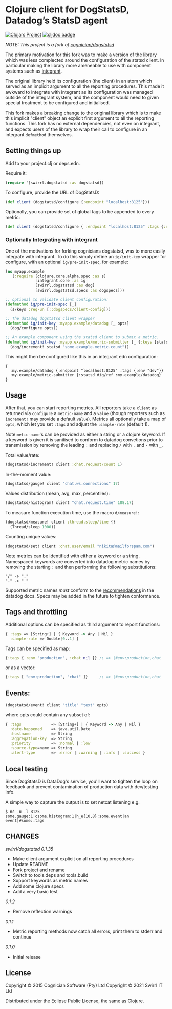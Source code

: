 # Clojure client for DogStatsD, Datadog’s StatsD agent

[![Clojars Project](https://img.shields.io/clojars/v/io.github.swirrl/dogstatsd.svg)](https://clojars.org/io.github.swirrl/dogstatsd) [![cljdoc badge](https://cljdoc.org/badge/io.github.swirrl/dogstatsd)](https://cljdoc.org/d/io.github.swirrl/dogstatsd)

*NOTE: This project is a fork of [cognician/dogstatsd](https://github.com/Cognician/dogstatsd-clj)*

The primary motivation for this fork was to make a version of the
library which was less complected around the configuration of the
statsd client. In particular making the library more ameneable to use
with component systems such as [integrant](https://github.com/weavejester/integrant).

The original library held its configuration (the client) in an atom
which served as an implicit argument to all the reporting procedures.
This made it awkward to integrate with integrant as its configuration
was managed outside of the integrant system, and the component would
need to given special treatment to be configured and initialised.

This fork makes a breaking change to the original library which is to
make this implicit "client" object an explicit first argument to all
the reporting functions.  This fork has no external dependencies, not
even on integrant, and expects users of the library to wrap their call
to configure in an integrant `defmethod` themselves.

## Setting things up

Add to your project.clj or deps.edn.

Require it:

```clj
(require '[swirrl.dogstatsd :as dogstatsd])
```

To configure, provide the URL of DogStatsD:

```clj
(def client (dogstatsd/configure {:endpoint "localhost:8125"}))
```

Optionally, you can provide set of global tags to be appended to every metric:

```clj
(def client (dogstatsd/configure { :endpoint "localhost:8125" :tags {:env "production", :project "Secret"} }))
```

### Optionally Integrating with integrant

One of the motivations for forking cognicians dogstatsd, was to more
easily integrate with integrant. To do this simply define an
`ig/init-key` wrapper for configure, with an optional
`ig/pre-init-spec`, for example:

``` clojure
(ns myapp.example
   (:require [clojure.core.alpha.spec :as s]
             [integrant.core :as ig]
             [swirrl.dogstatsd :as dog]
             [swirrl.dogstatsd.specs :as dogspecs]))

;; optional to validate client configuration:
(defmethod ig/pre-init-spec [_]
  (s/keys :req-un [::dogspecs/client-config]))

;; The datadog dogstatsd client wrapper
(defmethod ig/init-key :myapp.example/datadog [_ opts]
  (dog/configure opts))

;; An example component using the statsd client to submit a metric.
(defmethod ig/init-key :myapp.example/metric-submitter [_ {:keys [statsd]}]
  (dog/increment! statsd "some.example.metric.count"))
```

This might then be configured like this in an integrant edn
configuration:

``` edn
{
  :my.example/datadog {:endpoint "localhost:8125" :tags {:env "dev"}}
  :my.example/metric-submitter {:statsd #ig/ref :my.example/datadog}
}
```

## Usage

After that, you can start reporting metrics. All reporters take a
`client` as returned via `configure` a `metric-name` and a `value`
(though reporters such as `increment!` may provide a default `value`).
Metrics all optionally take a map of `opts`, which let you set `:tags`
and adjust the `:sample-rate` (default 1).

Note `metic-name`'s can be provided as either a string or a clojure
keyword. If a keyword is given it is sanitised to conform to datadog
convetions prior to transmission by removing the leading `:` and
replacing `/` with `.` and `-` with `_`.

Total value/rate:

```clj
(dogstatsd/increment! client :chat.request/count 1)
```

In-the-moment value:

```clj
(dogstatsd/gauge! client "chat.ws.connections" 17)
```

Values distribution (mean, avg, max, percentiles):

```clj
(dogstatsd/histogram! client "chat.request.time" 188.17)
```

To measure function execution time, use the macro `d/measure!`:

```clj
(dogstatsd/measure! client :thread.sleep/time {}
  (Thread/sleep 1000))
```

Counting unique values:

```clj
(dogstatsd/set! client :chat.user/email "nikita@mailforspam.com")
```

Note metrics can be identified with either a keyword or a string.
Namespaced keywords are converted into datadog metric names by
removing the starting `:` and then performing the following
substitutions:

```
"/" -> "."
"-" -> "_"
```

Supported metric names _must_ conform to the
[recommendations](https://docs.datadoghq.com/developers/guide/what-best-practices-are-recommended-for-naming-metrics-and-tags/)
in the datadog docs. Specs may be added in the future to tighten
conformance.

## Tags and throttling

Additional options can be specified as third argument to report functions:

```clj
{ :tags => [String+] | { Keyword -> Any | Nil }
  :sample-rate => Double[0..1] }
```

Tags can be specified as map:

```clj
{:tags { :env "production", :chat nil }} ;; => |#env:production,chat
```

or as a vector:

```clj
{:tags [ "env:production", "chat" ]}     ;; => |#env:production,chat
```


## Events:

```clj
(dogstatsd/event! client "title" "text" opts)
```

where opts could contain any subset of:

```clj
{ :tags             => [String+] | { Keyword -> Any | Nil }
  :date-happened    => java.util.Date
  :hostname         => String
  :aggregation-key  => String
  :priority         => :normal | :low
  :source-type=name => String
  :alert-type       => :error | :warning | :info | :success }
```


## Local testing

Since DogStatsD is DataDog's service, you'll want to tighten the loop
on feedback and prevent contamination of production data with
dev/testing info.

A simple way to capture the output is to set netcat listening e.g.

```
$ nc -u -l 8125
some.gauge:1|csome.histogram:1|h_e{10,8}:some.event|an event|#some::tags
```

## CHANGES

*swirrl/dogstatsd 0.1.35*

- Make client argument explicit on all reporting procedures
- Update README
- Fork project and rename
- Switch to tools.deps and tools.build
- Support keywords as metric names
- Add some clojure specs
- Add a very basic test

*0.1.2*

- Remove reflection warnings

*0.1.1*

- Metric reporting methods now catch all errors, print them to stderr and continue

*0.1.0*

- Initial release

## License

Copyright © 2015 Cognician Software (Pty) Ltd
Copyright © 2021 Swirrl IT Ltd

Distributed under the Eclipse Public License, the same as Clojure.
